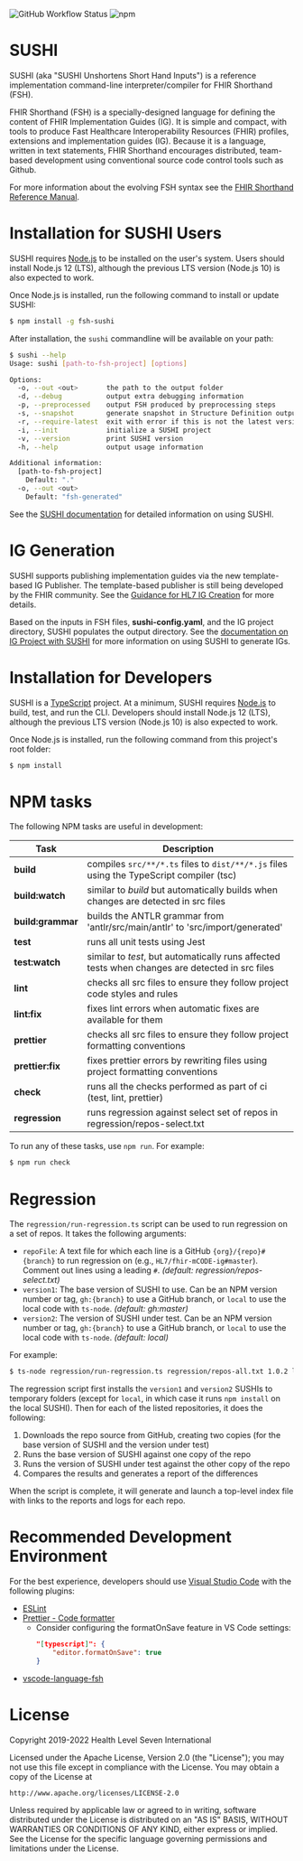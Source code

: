 ![GitHub Workflow Status](https://img.shields.io/github/workflow/status/fhir/sushi/Lint%20and%20Test)
![npm](https://img.shields.io/npm/v/fsh-sushi)

# SUSHI

SUSHI (aka "SUSHI Unshortens Short Hand Inputs") is a reference implementation command-line interpreter/compiler for FHIR Shorthand (FSH).

FHIR Shorthand (FSH) is a specially-designed language for defining the content of FHIR Implementation Guides (IG). It is simple and compact, with tools to produce Fast Healthcare Interoperability Resources (FHIR) profiles, extensions and implementation guides (IG). Because it is a language, written in text statements, FHIR Shorthand encourages distributed, team-based development using conventional source code control tools such as Github.

For more information about the evolving FSH syntax see the [FHIR Shorthand Reference Manual](https://build.fhir.org/ig/HL7/fhir-shorthand/).

# Installation for SUSHI Users

SUSHI requires [Node.js](https://nodejs.org/) to be installed on the user's system. Users should install Node.js 12 (LTS), although the previous LTS version (Node.js 10) is also expected to work.

Once Node.js is installed, run the following command to install or update SUSHI:

```sh
$ npm install -g fsh-sushi
```

After installation, the `sushi` commandline will be available on your path:

```sh
$ sushi --help
Usage: sushi [path-to-fsh-project] [options]

Options:
  -o, --out <out>       the path to the output folder
  -d, --debug           output extra debugging information
  -p, --preprocessed    output FSH produced by preprocessing steps
  -s, --snapshot        generate snapshot in Structure Definition output (default: false)
  -r, --require-latest  exit with error if this is not the latest version of SUSHI (default: false)
  -i, --init            initialize a SUSHI project
  -v, --version         print SUSHI version
  -h, --help            output usage information

Additional information:
  [path-to-fsh-project]
    Default: "."
  -o, --out <out>
    Default: "fsh-generated"

```

See the [SUSHI documentation](https://fshschool.org/docs/sushi/) for detailed information on using SUSHI.

# IG Generation

SUSHI supports publishing implementation guides via the new template-based IG Publisher. The template-based publisher is still being developed by the FHIR community. See the [Guidance for HL7 IG Creation](https://build.fhir.org/ig/FHIR/ig-guidance/) for more details.

Based on the inputs in FSH files, **sushi-config.yaml**, and the IG project directory, SUSHI populates the output directory. See the [documentation on IG Project with SUSHI](https://fshschool.org/docs/sushi/project/#ig-projects) for more information on using SUSHI to generate IGs.

# Installation for Developers

SUSHI is a [TypeScript](https://www.typescriptlang.org/) project. At a minimum, SUSHI requires [Node.js](https://nodejs.org/) to build, test, and run the CLI. Developers should install Node.js 12 (LTS), although the previous LTS version (Node.js 10) is also expected to work.

Once Node.js is installed, run the following command from this project's root folder:

```sh
$ npm install
```

# NPM tasks

The following NPM tasks are useful in development:

| Task              | Description                                                                                     |
| ----------------- | ----------------------------------------------------------------------------------------------- |
| **build**         | compiles `src/**/*.ts` files to `dist/**/*.js` files using the TypeScript compiler (tsc)        |
| **build:watch**   | similar to _build_ but automatically builds when changes are detected in src files              |
| **build:grammar** | builds the ANTLR grammar from 'antlr/src/main/antlr' to 'src/import/generated'                  |
| **test**          | runs all unit tests using Jest                                                                  |
| **test:watch**    | similar to _test_, but automatically runs affected tests when changes are detected in src files |
| **lint**          | checks all src files to ensure they follow project code styles and rules                        |
| **lint:fix**      | fixes lint errors when automatic fixes are available for them                                   |
| **prettier**      | checks all src files to ensure they follow project formatting conventions                       |
| **prettier:fix**  | fixes prettier errors by rewriting files using project formatting conventions                   |
| **check**         | runs all the checks performed as part of ci (test, lint, prettier)                              |
| **regression**    | runs regression against select set of repos in regression/repos-select.txt                      |

To run any of these tasks, use `npm run`. For example:

```sh
$ npm run check
```

# Regression

The `regression/run-regression.ts` script can be used to run regression on a set of repos. It takes the following arguments:

- `repoFile`: A text file for which each line is a GitHub `{org}/{repo}#{branch}` to run regression on (e.g.,
  `HL7/fhir-mCODE-ig#master`). Comment out lines using a leading `#`. _(default: regression/repos-select.txt)_
- `version1`: The base version of SUSHI to use. Can be an NPM version number or tag, `gh:{branch}` to use a GitHub branch,
  or `local` to use the local code with `ts-node`. _(default: gh:master)_
- `version2`: The version of SUSHI under test. Can be an NPM version number or tag, `gh:{branch}` to use a GitHub branch,
  or `local` to use the local code with `ts-node`. _(default: local)_

For example:

```sh
$ ts-node regression/run-regression.ts regression/repos-all.txt 1.0.2 local
```

The regression script first installs the `version1` and `version2` SUSHIs to temporary folders (except for `local`, in which case it runs `npm install` on the local SUSHI). Then for each of the listed repositories, it does the following:

1. Downloads the repo source from GitHub, creating two copies (for the base version of SUSHI and the version under test)
2. Runs the base version of SUSHI against one copy of the repo
3. Runs the version of SUSHI under test against the other copy of the repo
4. Compares the results and generates a report of the differences

When the script is complete, it will generate and launch a top-level index file with links to the reports and logs for each repo.

# Recommended Development Environment

For the best experience, developers should use [Visual Studio Code](https://code.visualstudio.com/) with the following plugins:

- [ESLint](https://marketplace.visualstudio.com/items?itemName=dbaeumer.vscode-eslint)
- [Prettier - Code formatter](https://marketplace.visualstudio.com/items?itemName=esbenp.prettier-vscode)
  - Consider configuring the formatOnSave feature in VS Code settings:
    ```json
    "[typescript]": {
        "editor.formatOnSave": true
    }
    ```
- [vscode-language-fsh](https://marketplace.visualstudio.com/items?itemName=MITRE-Health.vscode-language-fsh)

# License

Copyright 2019-2022 Health Level Seven International

Licensed under the Apache License, Version 2.0 (the "License");
you may not use this file except in compliance with the License.
You may obtain a copy of the License at

    http://www.apache.org/licenses/LICENSE-2.0

Unless required by applicable law or agreed to in writing, software
distributed under the License is distributed on an "AS IS" BASIS,
WITHOUT WARRANTIES OR CONDITIONS OF ANY KIND, either express or implied.
See the License for the specific language governing permissions and
limitations under the License.
